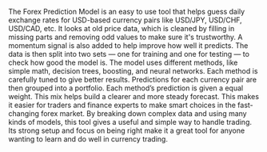The Forex Prediction Model is an easy to use tool that helps guess daily exchange rates for USD-based currency pairs like USD/JPY, USD/CHF, USD/CAD, etc. It looks at old price data, which is cleaned by filling in missing parts and removing odd values to make sure it's trustworthy. A momentum signal is also added to help improve how well it predicts. The data is then split into two sets — one for training and one for testing — to check how good the model is. The model uses different methods, like simple math, decision trees, boosting, and neural networks. Each method is carefully tuned to give better results. Predictions for each currency pair are then grouped into a portfolio. Each method’s prediction is given a equal weight. This mix helps build a clearer and more steady forecast. This makes it easier for traders and finance experts to make smart choices in the fast-changing forex market. By breaking down complex data and using many kinds of models, this tool gives a useful and simple way to handle trading. Its strong setup and focus on being right make it a great tool for anyone wanting to learn and do well in currency trading.
